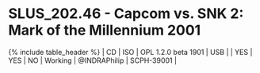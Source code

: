 # SLUS_202.46 - Capcom vs. SNK 2: Mark of the Millennium 2001

{% include table_header %}
| CD | ISO | OPL 1.2.0 beta 1901 | USB |  | YES | YES | NO | Working | @INDRAPhilip | SCPH-39001 |  
